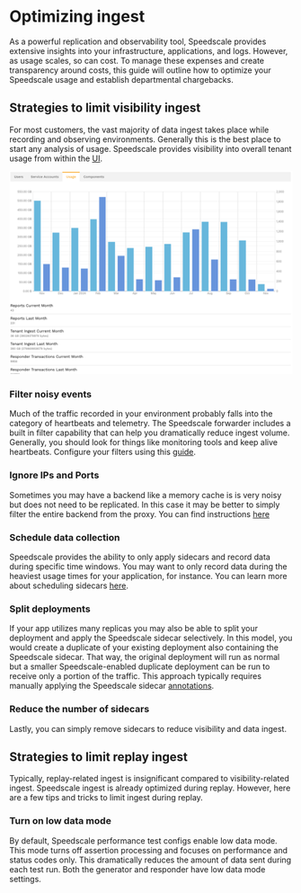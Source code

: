 # Optimizing ingest

As a powerful replication and observability tool, Speedscale provides extensive insights into your infrastructure, applications, and logs. However, as usage scales, so can cost. To manage these expenses and create transparency around costs, this guide will outline how to optimize your Speedscale usage and establish departmental chargebacks.

## Strategies to limit visibility ingest

For most customers, the vast majority of data ingest takes place while recording and observing environments. Generally this is the best place to start any analysis of usage. Speedscale provides visibility into overall tenant usage from within the [UI](https://app.speedscale.com/tenant#tenant-tab-usage).

![example](./reduce-ingest/usage-example.png)

### Filter noisy events

Much of the traffic recorded in your environment probably falls into the category of heartbeats and telemetry. The Speedscale forwarder includes a built in filter capability that can help you dramatically reduce ingest volume. Generally, you should look for things like monitoring tools and keep alive heartbeats. Configure your filters using this [guide](../reference/filters/README.md).

### Ignore IPs and Ports

Sometimes you may have a backend like a memory cache is is very noisy but does not need to be replicated. In this case it may be better to simply filter the entire backend from the proxy. You can find instructions [here](../setup/sidecar/annotations.md#sidecarspeedscalecomignore-src-ips)

### Schedule data collection

Speedscale provides the ability to only apply sidecars and record data during specific time windows. You may want to only record data during the heaviest usage times for your application, for instance. You can learn more about scheduling sidecars [here](../concepts/schedules.md).

### Split deployments

If your app utilizes many replicas you may also be able to split your deployment and apply the Speedscale sidecar selectively. In this model, you would create a duplicate of your existing deployment also containing the Speedscale sidecar. That way, the original deployment will run as normal but a smaller Speedscale-enabled duplicate deployment can be run to receive only a portion of the traffic. This approach typically requires manually applying the Speedscale sidecar [annotations](../setup/sidecar/annotations.md#sidecarspeedscalecominject).

### Reduce the number of sidecars

Lastly, you can simply remove sidecars to reduce visibility and data ingest.

## Strategies to limit replay ingest

Typically, replay-related ingest is insignificant compared to visibility-related ingest. Speedscale ingest is already optimized during replay. However, here are a few tips and tricks to limit ingest during replay.

### Turn on low data mode

By default, Speedscale performance test configs enable low data mode. This mode turns off assertion processing and focuses on performance and status codes only. This dramatically reduces the amount of data sent during each test run. Both the generator and responder have low data mode settings.
